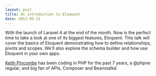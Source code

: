 ```yaml
---
layout: post
title: An introduction to Eloquent
date: 2013-05-21
---
```


With the launch of Laravel 4 at the end of the month. Now is the perfect time to take a look at one of its biggest features, Eloquent. This talk will cover the basics of Eloquent demonstrating how to define relationships, pivots and scopes. We'll also explore the schema builder and how use Eloquent in your own apps.

[Keith Pincombe][1] has been coding in PHP for the past 7 years, a @phpne regular, and big fan of APIs, Composer and Beanstalkd.

[1]: https://twitter.com/pincombe
